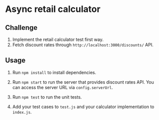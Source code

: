 # Async retail calculator

## Challenge

1. Implement the retail calculator test first way.
2. Fetch discount rates through `http://localhost:3000/discounts/` API.

## Usage

1. Run `npm install` to install dependencies.

2. Run `npm start` to run the server that provides discount rates API. You can access the server URL via `config.serverUrl`.

3. Run `npm test` to run the unit tests.

4. Add your test cases to `test.js` and your calculator implementation to `index.js`.
